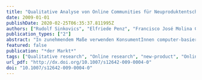 ```yaml
---
title: "Qualitative Analyse von Online Communities für Neuproduktentscheidungen"
date: 2009-01-01
publishDate: 2020-02-25T06:35:37.811995Z
authors: ["Rudolf Sinkovics", "Elfriede Penz", "Francisco José Molina Castillo"]
publication_types: ["2"]
abstract: "In zunehmendem Maße verwenden KonsumentInnen computer-basierte Kommunikationsformen, Bulletin-boards, Newsgroups, Chatrooms, Emailverteiler und Webseiten und sonstige online Formate um sich auszutauschen beziehungsweise um nach Produkten zu recherchieren und diese zu vergleichen. Online Communities haben sich als ausgezeichnete Möglichkeit erwiesen um allgemein verfügbares Wissen und Produkt Know-how KonsumentInnen und auch Unternehmen verfügbar zu machen. In der Praxis der Marketingforschung wird dieser Wissenspool jedoch noch unzureichend genutzt und Produktneugestaltung und Produktvariationsentscheidungen auf der Basis von Online Communities sind noch eine Seltenheit. Dieses Manuskript stellt Online Communities als eine kostengünstige und vielfältige Alternative für qualitative Marktforschung vor. Es werden Wege und Möglichkeiten diskutiert wie qualitative Information aus Online Communities für Analysen verfügbar gemacht werden können und wie diese als Grundlage für Neuprodukt- und Produktvariationsentscheidungen Verwendung finden können."
featured: false
publication: "*der Markt*"
tags: ["Qualitative research", "Online research", "new-product", "Online communities", ""]
url_pdf: "http://dx.doi.org/10.1007/s12642-009-0004-0"
doi: "10.1007/s12642-009-0004-0"
---
```


